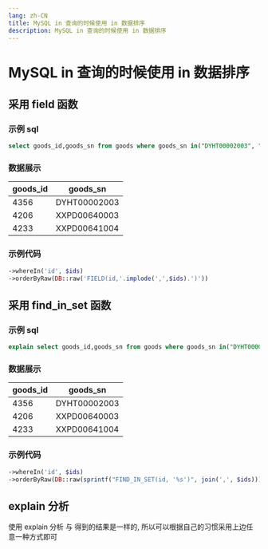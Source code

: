 ```yaml
---
lang: zh-CN
title: MySQL in 查询的时候使用 in 数据排序
description: MySQL in 查询的时候使用 in 数据排序
---
```


# MySQL in 查询的时候使用 in 数据排序

## 采用 field 函数

### 示例 sql
```sql
select goods_id,goods_sn from goods where goods_sn in("DYHT00002003", "XXPD00640003", "XXPD00641004") order by FIELD(goods_sn, "DYHT00002003", "XXPD00640003", "XXPD00641004");
```

### 数据展示

|  goods_id   | goods_sn  |
|  ----  | ----  |
| 4356  | DYHT00002003 |
| 4206  | XXPD00640003 |
| 4233  | XXPD00641004 |

### 示例代码
```php
->whereIn('id', $ids)
->orderByRaw(DB::raw('FIELD(id,'.implode(',',$ids).')'))
```

## 采用 find_in_set 函数

### 示例 sql
```sql
explain select goods_id,goods_sn from goods where goods_sn in("DYHT00002003", "XXPD00640003", "XXPD00641004") order by FIND_IN_SET(goods_id, "DYHT00002003,XXPD00640003,XXPD00641004");
```

### 数据展示

|  goods_id   | goods_sn  |
|  ----  | ----  |
| 4356  | DYHT00002003 |
| 4206  | XXPD00640003 |
| 4233  | XXPD00641004 |

### 示例代码
```php
->whereIn('id', $ids)
->orderByRaw(DB::raw(sprintf("FIND_IN_SET(id, '%s')", join(',', $ids))))
```

## explain 分析
使用 explain 分析 与 得到的结果是一样的, 所以可以根据自己的习惯采用上边任意一种方式即可
